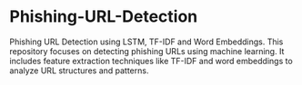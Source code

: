 # Phishing-URL-Detection
Phishing URL Detection using LSTM, TF-IDF and Word Embeddings. This repository focuses on detecting phishing URLs using machine learning. It includes feature extraction techniques like TF-IDF and word embeddings to analyze URL structures and patterns.
